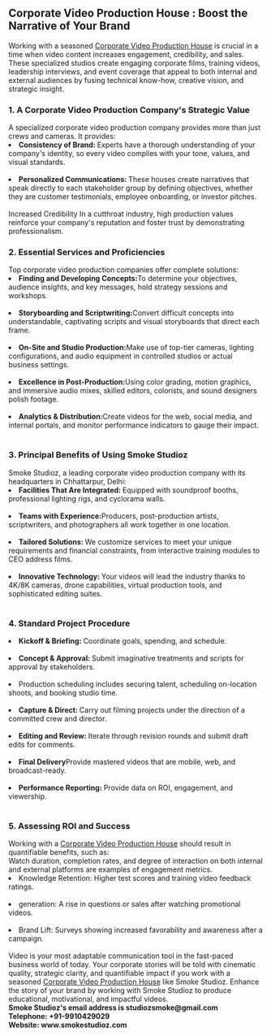 <h2>Corporate Video Production House : Boost the Narrative of Your Brand</h2>
Working with a seasoned <a href="https://www.smokestudioz.com/" title"Corporate Video Production House" alt"Corporate Video Production House" <a>Corporate Video Production House</a> is crucial in a time when video content increases engagement, credibility, and sales. These specialized studios create engaging corporate films, training videos, leadership interviews, and event coverage that appeal to both internal and external audiences by fusing technical know-how, creative vision, and strategic insight.<br>
<h3>1. A Corporate Video Production Company's Strategic Value</h3>
A specialized corporate video production company provides more than just crews and cameras. It provides:<br>
<li><b>Consistency of Brand: </b>Experts have a thorough understanding of your company's identity, so every video complies with your tone, values, and visual standards.</li><br>
<li><b>Personalized Communications: </b>These houses create narratives that speak directly to each stakeholder group by defining objectives, whether they are customer testimonials, employee onboarding, or investor pitches.</li><br>
Increased Credibility In a cutthroat industry, high production values reinforce your company's reputation and foster trust by demonstrating professionalism.<br>
<h3>2. Essential Services and Proficiencies</h3>
Top corporate video production companies offer complete solutions:<br>
<li><b>Finding and Developing Concepts:</b>To determine your objectives, audience insights, and key messages, hold strategy sessions and workshops.</li><br>
<li><b>Storyboarding and Scriptwriting:</b>Convert difficult concepts into understandable, captivating scripts and visual storyboards that direct each frame.</li><br>
<li><b>On-Site and Studio Production:</b>Make use of top-tier cameras, lighting configurations, and audio equipment in controlled studios or actual business settings.</li><br>
<li><b>Excellence in Post-Production:</b>Using color grading, motion graphics, and immersive audio mixes, skilled editors, colorists, and sound designers polish footage.</li><br>
<li><b>Analytics & Distribution:</b>Create videos for the web, social media, and internal portals, and monitor performance indicators to gauge their impact.</li><br>
<h3>3. Principal Benefits of Using Smoke Studioz</h3>
Smoke Studioz, a leading corporate video production company with its headquarters in Chhattarpur, Delhi:<br>
<li><b>Facilities That Are Integrated: </b>Equipped with soundproof booths, professional lighting rigs, and cyclorama walls.</li><br>
<li><b>Teams with Experience:</b>Producers, post-production artists, scriptwriters, and photographers all work together in one location.</li><br>
<li><b>Tailored Solutions: </b>We customize services to meet your unique requirements and financial constraints, from interactive training modules to CEO address films.</li><br>
<li><b>Innovative Technology: </b>Your videos will lead the industry thanks to 4K/8K cameras, drone capabilities, virtual production tools, and sophisticated editing suites.</li><br>
<h3>4. Standard Project Procedure</h3>
<li><b>Kickoff & Briefing: </b>Coordinate goals, spending, and schedule.</li><br>
<li><b>Concept & Approval: </b>Submit imaginative treatments and scripts for approval by stakeholders.</li><br>
<li>Production scheduling includes securing talent, scheduling on-location shoots, and booking studio time.</li><br>
<li><b>Capture & Direct: </b>Carry out filming projects under the direction of a committed crew and director.</li><br>
<li><b>Editing and Review: </b>Iterate through revision rounds and submit draft edits for comments.</li><br>
<li><b>Final Delivery</b>Provide mastered videos that are mobile, web, and broadcast-ready.</li><br>
<li><b>Performance Reporting: </b>Provide data on ROI, engagement, and viewership.</li><br>
<h3>5. Assessing ROI and Success</h3>
Working with a <a href="https://www.smokestudioz.com/" title"Corporate Video Production House" alt"Corporate Video Production House" <a>Corporate Video Production House</a> should result in quantifiable benefits, such as:<br>
Watch duration, completion rates, and degree of interaction on both internal and external platforms are examples of engagement metrics.<br>
<li>Knowledge Retention: Higher test scores and training video feedback ratings.</li><br>
<li>generation: A rise in questions or sales after watching promotional videos.</li><br>
<li>Brand Lift: Surveys showing increased favorability and awareness after a campaign.</li><br>
Video is your most adaptable communication tool in the fast-paced business world of today. Your corporate stories will be told with cinematic quality, strategic clarity, and quantifiable impact if you work with a seasoned <a href="https://www.smokestudioz.com/" title"Corporate Video Production House" alt"Corporate Video Production House" <a>Corporate Video Production House</a> like Smoke Studioz. Enhance the story of your brand by working with Smoke Studioz to produce educational, motivational, and impactful videos.<br>
<b>Smoke Studioz's email address is studiozsmoke@gmail.com</b><br>
<b>Telephone: +91-9910429029</b><br>
<b>Website: www.smokestudioz.com </b>
